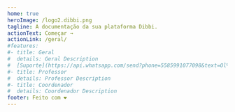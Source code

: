 ```yaml
---
home: true
heroImage: /logo2.dibbi.png
tagline: A documentação da sua plataforma Dibbi.
actionText: Começar →
actionLink: /geral/
#features:
#- title: Geral
#  details: Geral Description
#  [Suporte](https://api.whatsapp.com/send?phone=5585991077098&text=Ol%C3%A1,%20estou%20vindo%20do%20site%20e%20gostaria%20de%20mais%20informa%C3%A7%C3%B5es%20sobre%20a%20Dibbi)
#- title: Professor
#  details: Professor Description
#- title: Coordenador
#  details: Coordenador Description
footer: Feito com ❤️
---
```

